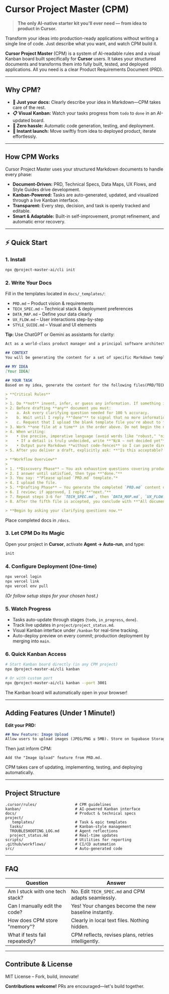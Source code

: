 # Cursor Project Master (CPM)

> **The only AI-native starter kit you'll ever need — from idea to product in Cursor.**

Transform your ideas into production-ready applications without writing a single line of code. Just describe what you want, and watch CPM build it.

**Cursor Project Master** (CPM) is a system of AI-readable rules and a visual Kanban board built specifically for **Cursor** users. It takes your structured documents and transforms them into fully built, tested, and deployed applications. All you need is a clear Product Requirements Document (PRD).

---

## Why CPM?

* **📝 Just your docs:** Clearly describe your idea in Markdown—CPM takes care of the rest.
* **📋 Visual Kanban:** Watch your tasks progress from `todo` to `done` in an AI-updated board.
* **🤖 Zero hassle:** Automatic code generation, testing, and deployment.
* **🚀 Instant launch:** Move swiftly from idea to deployed product, iterate effortlessly.

---

## How CPM Works

Cursor Project Master uses your structured Markdown documents to handle every phase:

* **Document-Driven:** PRD, Technical Specs, Data Maps, UX Flows, and Style Guides drive development.
* **Kanban-Powered:** Tasks are auto-generated, updated, and visualized through a live Kanban interface.
* **Transparent:** Every step, decision, and task is openly tracked and editable.
* **Smart & Adaptable:** Built-in self-improvement, prompt refinement, and automatic error recovery.

---

## ⚡ Quick Start

### 1. Install
```bash
npx @project-master-ai/cli init
```

### 2. Write Your Docs

Fill in the templates located in `docs/_templates/`:

* `PRD.md` – Product vision & requirements
* `TECH_SPEC.md` – Technical stack & deployment preferences
* `DATA_MAP.md` – Define your data clearly
* `UX_FLOW.md` – User interactions step-by-step
* `STYLE_GUIDE.md` – Visual and UI elements

**Tip:** Use ChatGPT or Gemini as assistants for clarity:

```markdown
Act as a world-class product manager and a principal software architect. Your task is to help me create the initial documentation blueprint for a new software project. You must be rigorous, structured, and ask clarifying questions if my idea is ambiguous.

## CONTEXT
You will be generating the content for a set of specific Markdown templates that an autonomous AI agent will use to build the entire application. The agent requires extreme clarity and structure. It cannot make assumptions.

## MY IDEA
[Your IDEA]

## YOUR TASK
Based on my idea, generate the content for the following files(PRD/TECH SPEC/...). For each file, present the content inside a Markdown code block.

> **Critical Rules**
>
> 1. Do **not** invent, infer, or guess any information. If something is unknown, ask.
> 2. Before drafting **any** document you must:
>    a. Ask every clarifying question needed for 100 % accuracy.
>    b. Wait until I reply **"done"** to signal that no more information will be provided for now.
>    c. Request that I upload the blank template file you're about to fill.
> 3. Work **one file at a time** in the order above. Do not begin the next file until I approve the current one.
> 4. When writing:
>    • Use precise, imperative language (avoid words like "robust," "nice," "etc.").
>    • If a detail is truly undecided, write **"N/A – not decided yet"** instead of leaving it blank or making assumptions.
>    • Output pure Markdown **without code-fences** so I can paste directly into the file.
> 5. After you deliver a draft, explicitly ask: **"Is this acceptable? If yes, reply 'next'; if changes are needed, specify them."**

> **Workflow Overview**
>
> 1. **Discovery Phase** – You ask exhaustive questions covering product idea, personas, constraints, metrics, stack, data, UX, style, compliance, etc.
> 2. I answer until satisfied, then type **"done."**
> 3. You say: *"Please upload `PRD.md` template."*
> 4. I upload the file.
> 5. **Drafting Phase** – You generate the completed `PRD.md` content only.
> 6. I review; if approved, I reply **"next."**
> 7. Repeat steps 3-6 for `TECH_SPEC.md`, then `DATA_MAP.md`, `UX_FLOW.md`, and finally `STYLE_GUIDE.md`.
> 8. After the fifth file is accepted, you conclude with **"All documents completed."**

> **Begin by asking your clarifying questions now.**
```

Place completed docs in `/docs`.

### 3. Let CPM Do Its Magic

Open your project in **Cursor**, activate **Agent → Auto-run**, and type:

```bash
init
```

### 4. Configure Deployment (One-time)

```bash
npx vercel login
npx vercel link
npx vercel env pull
```

*(Or follow setup steps for your chosen host.)*

### 5. Watch Progress

* Tasks auto-update through stages (`todo`, `in_progress`, `done`).
* Track live updates in `project/project_status.md`.
* Visual Kanban interface under `/kanban` for real-time tracking.
* Auto-deploy preview on every commit; production deployment by merging into `main`.

### 6. Quick Kanban Access

```bash
# Start Kanban board directly (in any CPM project)
npx @project-master-ai/cli kanban

# Or with custom port
npx @project-master-ai/cli kanban --port 3001
```

The Kanban board will automatically open in your browser!

---

## Adding Features (Under 1 Minute!)

**Edit your PRD:**

```markdown
## New Feature: Image Upload
Allow users to upload images (JPEG/PNG ≤ 5MB). Store on Supabase Storage.
```

Then just inform CPM:

```
Add the "Image Upload" feature from PRD.md.
```

CPM takes care of updating, implementing, testing, and deploying automatically.

---

## Project Structure

```
.cursor/rules/                 # CPM guidelines
kanban/                        # AI-powered Kanban interface
docs/                          # Product & technical specs
project/
  _templates/                  # Task & epic templates
  tasks/                       # Kanban-style management
  TROUBLESHOOTING_LOG.md       # Agent reflections
  project_status.md            # Real-time updates
scripts/                       # Utilities for reporting
.github/workflows/             # CI/CD automation
src/                           # Auto-generated code
```

---

## FAQ

| Question                        | Answer                                               |
| ------------------------------- | ---------------------------------------------------- |
| Am I stuck with one tech stack? | No. Edit `TECH_SPEC.md` and CPM adapts seamlessly.   |
| Can I manually edit the code?   | Yes! Your changes become the new baseline instantly. |
| How does CPM store "memory"?    | Clearly in local text files. Nothing hidden.         |
| What if tests fail repeatedly?  | CPM reflects, revises plans, retries intelligently.  |

---

## Contribute & License

MIT License – Fork, build, innovate!

**Contributions welcome!** PRs are encouraged—let's build together.
